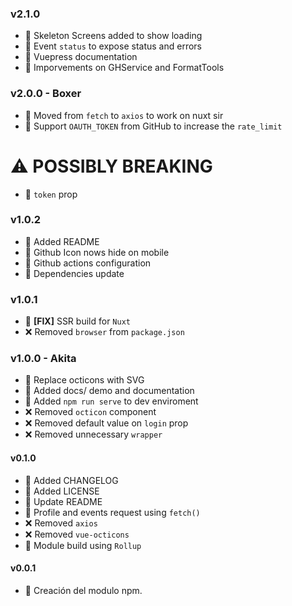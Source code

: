 ### v2.1.0
- 🎇 Skeleton Screens added to show loading
- 🎇 Event `status` to expose status and errors
- 🔮 Vuepress documentation
- 🔮 Imporvements on GHService and FormatTools

### v2.0.0 - Boxer

- 🔮 Moved from `fetch` to `axios` to work on nuxt sir
- 🎇 Support `OAUTH_TOKEN` from GitHub to increase the `rate_limit`

# ⚠️ POSSIBLY BREAKING

- 🎇 `token` prop

### v1.0.2

- 🎇 Added README
- 🔮 Github Icon nows hide on mobile
- 🔮 Github actions configuration
- 🔮 Dependencies update

### v1.0.1

- 🔮 **[FIX]** SSR build for `Nuxt`
- ❌ Removed `browser` from `package.json`

### v1.0.0 - Akita

- 🔮 Replace octicons with SVG
- 🎇 Added docs/ demo and documentation
- 🎇 Added `npm run serve` to dev enviroment
- ❌ Removed `octicon` component
- ❌ Removed default value on `login` prop
- ❌ Removed unnecessary `wrapper`

#### v0.1.0

- 🎇 Added CHANGELOG
- 🎇 Added LICENSE
- 🎇 Update README
- 🎇 Profile and events request using `fetch()`
- ❌ Removed `axios`
- ❌ Removed `vue-octicons`
- 🔮 Module build using `Rollup`

#### v0.0.1

- 🎇 Creación del modulo npm.

